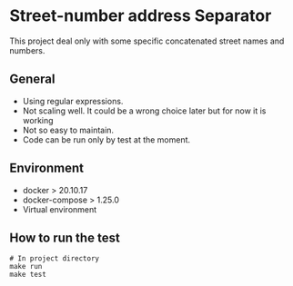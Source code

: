 # Street-number address Separator
This project deal only with some specific concatenated street names and numbers. 

## General
- Using regular expressions.
- Not scaling well. It could be a wrong choice later but for now it is working
- Not so easy to maintain.
- Code can be run only by test at the moment.

## Environment
- docker > 20.10.17
- docker-compose > 1.25.0
- Virtual environment

## How to run the test
```shell
# In project directory
make run
make test
```